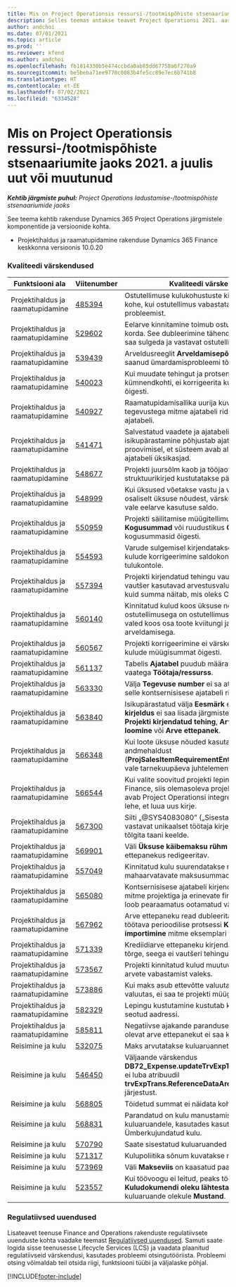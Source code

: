 ```yaml
---
title: Mis on Project Operationsis ressursi-/tootmispõhiste stsenaariumite jaoks 2021. a juulis uut või muutunud
description: Selles teemas antakse teavet Project Operationsi 2021. aasta juuli väljaandes olevate kvaliteedivärskenduste kohta ressursi-/tootmispõhiste stsenaariumite jaoks.
author: andchoi
ms.date: 07/01/2021
ms.topic: article
ms.prod: ''
ms.reviewer: kfend
ms.author: andchoi
ms.openlocfilehash: fb1814330b5e474ccbda0ab85dd67758a6f270a9
ms.sourcegitcommit: be5beba71ee9770c0083b4fe5cc89e7ec6b741b8
ms.translationtype: HT
ms.contentlocale: et-EE
ms.lasthandoff: 07/02/2021
ms.locfileid: "6334528"
---
```

# <a name="whats-new-or-changed-in-project-operations-july-2021-for-stockedproduction-based-scenarios"></a>Mis on Project Operationsis ressursi-/tootmispõhiste stsenaariumite jaoks 2021. a juulis uut või muutunud

_**Kehtib järgmiste puhul:** Project Operations ladustamise-/tootmispõhiste stsenaariumide jaoks_

See teema kehtib rakenduse Dynamics 365 Project Operations järgmistele komponentide ja versioonide kohta.

- Projektihaldus ja raamatupidamine rakenduse Dynamics 365 Finance keskkonna versioonis 10.0.20
 
### <a name="quality-updates"></a>Kvaliteedi värskendused
                                                                                                                                                                                  
| Funktsiooni ala                      | Viitenumber| Kvaliteedi värskendus                                                                                                                                                                          |
|-----------------------------------|--------|---------------------------------------------------------------------------------------------------------------------------------------------------------------------------------|
| Projektihaldus ja raamatupidamine | [485394](https://fix.lcs.dynamics.com/Issue/Details/?bugId=485394) | Ostutellimuse kulukohustuste kirjed kustutatakse kohe, kui ostutellimus vabastatakse ostutellimuse probleemist.                                                                           |
| Projektihaldus ja raamatupidamine | [529602](https://fix.lcs.dynamics.com/Issue/Details/?bugId=529602) | Eelarve kinnitamine toimub ostutellimuses kaks korda. See dubleerimine tähendab, et tellimust ei saa sulgeda ja vastavat ostutellimust ei looda.                                                                                                                        |
| Projektihaldus ja raamatupidamine | [539439](https://fix.lcs.dynamics.com/Issue/Details/?bugId=539439) | Arveldusreeglit **Arveldamisepõhine protsent** ei saanud ümardamisprobleemi tõttu lõpule viia.                                                                              |
| Projektihaldus ja raamatupidamine | [540023](https://fix.lcs.dynamics.com/Issue/Details/?bugId=540023) | Kui muudate tehingut ja protsendil on kümnendkohti, ei korrigeerita kulu ja müügihinna õigesti.                                      |
| Projektihaldus ja raamatupidamine | [540927](https://fix.lcs.dynamics.com/Issue/Details/?bugId=540927) | Raamatupidamisallika uurija kuvab erinevate tegevustega mitme ajatabeli ridade jaoks ühe ajatabeli.                                      |
| Projektihaldus ja raamatupidamine | [541471](https://fix.lcs.dynamics.com/Issue/Details/?bugId=541471) | Salvestatud vaadete ja ajatabeli rea üksikasjade isikupärastamine põhjustab ajatabeli avamise proovimisel, et süsteem avab alati loendi esimese ajatabeli üksikasjad.  |
| Projektihaldus ja raamatupidamine | [548677](https://fix.lcs.dynamics.com/Issue/Details/?bugId=548677) | Projekti juursõlm kaob ja tööjaotuse struktuurikirjed kustutatakse pärast importimist.                                                                                             |
| Projektihaldus ja raamatupidamine | [548999](https://fix.lcs.dynamics.com/Issue/Details/?bugId=548999) | Kui üksused võetakse vastu ja väljastatakse osaliselt üksuse nõudest, värskendab süsteem vale eelarve kasutuse saldo. |
| Projektihaldus ja raamatupidamine | [550959](https://fix.lcs.dynamics.com/Issue/Details/?bugId=550959) | Projekti säilitamise müügitellimused ei kuva paanil **Kogusummad** või ruudustikus **Ootel arve** kogusummasid õigesti.                                                                  |
| Projektihaldus ja raamatupidamine | [554593](https://fix.lcs.dynamics.com/Issue/Details/?bugId=554593) | Varude sulgemisel kirjendatakse projektiüksuse kulude korrigeerimine saldokontole, mitte kulu- ja tulukontole.                                                            |
| Projektihaldus ja raamatupidamine | [557394](https://fix.lcs.dynamics.com/Issue/Details/?bugId=557394) | Projekti kirjendatud tehingu vautšer ja prognoosi vautšer kasutavad arvestusvaluutana USD-d, kuid summa näitab, mis oleks CAD ekvivalent.              |
| Projektihaldus ja raamatupidamine | [560140](https://fix.lcs.dynamics.com/Issue/Details/?bugId=560140) | Kinnitatud kulud koos üksuse nõudega ja ostutellimusega on ostutellimuse arve protsessis valed koos osa toote kviitungi ja osa arveldamisega.       |
| Projektihaldus ja raamatupidamine | [560567](https://fix.lcs.dynamics.com/Issue/Details/?bugId=560567) | Projekti korrigeerimine ei värskenda kaudsete kulude müügisummat õigesti.                                                                                    |
| Projektihaldus ja raamatupidamine | [561137](https://fix.lcs.dynamics.com/Issue/Details/?bugId=561137) | Tabelis **Ajatabel** puudub määratletud seos vaatega **Töötaja/ressurss**.                                                                                   |
| Projektihaldus ja raamatupidamine | [563330](https://fix.lcs.dynamics.com/Issue/Details/?bugId=563330) | Välja **Tegevuse number** ei sa atäita, kui valite selle kontsernisisese ajatabeli rippmenüüst.                                                                 |
| Projektihaldus ja raamatupidamine | [563840](https://fix.lcs.dynamics.com/Issue/Details/?bugId=563840) | Isikupärastatud välja **Eesmärk** ega **Tegevuse kirjeldus** ei saa lisada järgmistele lehtedele: **Projekti kirjendatud tehing**, **Arve ettepaneku loomine** või **Arve ettepanek**.  |
| Projektihaldus ja raamatupidamine | [566348](https://fix.lcs.dynamics.com/Issue/Details/?bugId=566348) | Kui loote üksuse nõuded kasutades andmehaldust (**ProjSalesItemRequirementEntity**), esitatakse vale tarnekuupäeva juhtelement.                                              |
| Projektihaldus ja raamatupidamine | [566544](https://fix.lcs.dynamics.com/Issue/Details/?bugId=566544) | Kui valite soovitud projekti lepingu ID rakenduses Finance, siis olemasoleva projektielepingu asemel avab Project Operationsi integreeritud keskkond lehe, et luua uus kirje.                                                                                                                 |
| Projektihaldus ja raamatupidamine | [567300](https://fix.lcs.dynamics.com/Issue/Details/?bugId=567300) |  Silti „@SYS4083080” („Sisestatud väärtusele vastavat unikaalset töötaja kirjet ei leita”) ei tõlgita taani keelde.                                |
| Projektihaldus ja raamatupidamine | [569901](https://fix.lcs.dynamics.com/Issue/Details/?bugId=569901) | Väli **Üksuse käibemaksu rühm** pole arve ettepanekus redigeeritav.                                                                               |
| Projektihaldus ja raamatupidamine | [557049](https://fix.lcs.dynamics.com/Issue/Details/?bugId=557049) | Kinnitatud kulu suurendatakse mitte-mahaarvatavate maksusummadega.                                                                                                    |
| Projektihaldus ja raamatupidamine | [565080](https://fix.lcs.dynamics.com/Issue/Details/?bugId=565080) | Kontsernisisese ajatabeli kirjendamine koos mitme projektiga ja erinevate finantsmõõtmetega loob pearaamatus ootamatud väärtused.                             |
| Projektihaldus ja raamatupidamine | [567962](https://fix.lcs.dynamics.com/Issue/Details/?bugId=567962) | Arve ettepaneku read dubleeritakse samal ajal töötava perioodilise protsessi **Koondamisest importimine** mitme eksemplari tõttu.                                      |
| Projektihaldus ja raamatupidamine | [571339](https://fix.lcs.dynamics.com/Issue/Details/?bugId=571339) | Krediidiarve ettepaneku kirjendamisel esine tõrge, seega ei vautšeri tehingud tasakaalus.    |
| Projektihaldus ja raamatupidamine | [573567](https://fix.lcs.dynamics.com/Issue/Details/?bugId=573567) | Projekti kinnitatud kulud muutuvad pärast ootel arvete vabastamist valeks.                                                                             |
| Projektihaldus ja raamatupidamine | [573886](https://fix.lcs.dynamics.com/Issue/Details/?bugId=573886) | Kui maks asub ettevõtte valuutast erinevas valuutas, ei saa te projekti müügitellimust luua.                                      |
| Projektihaldus ja raamatupidamine | [582329](https://fix.lcs.dynamics.com/Issue/Details/?bugId=582329) | Lepingu kustutamine kustutab ka kliendiga seotud aadressi.                                                                                     |
| Projektihaldus ja raamatupidamine | [585811](https://fix.lcs.dynamics.com/Issue/Details/?bugId=585811) | Negatiivse ajakande paranduse tulemuseks olevat arve ettepanekut ei saa kirjendada.                                                                    |
| Reisimine ja kulu                  | [532075](https://fix.lcs.dynamics.com/Issue/Details/?bugId=532075) | Maks arvutatakse kuluaruannetes erinevalt.                                                                                                                  |
| Reisimine ja kulu                  | [546450](https://fix.lcs.dynamics.com/Issue/Details/?bugId=546450) | Väljaande värskendus **DB72_Expense.updateTrvExpTransProjTransId()** ei luba atribuudil **trvExpTrans.ReferenceDataAreaId** uut numrbi järjestust.                    |
| Reisimine ja kulu                  | [568805](https://fix.lcs.dynamics.com/Issue/Details/?bugId=568805) | Töidetud summat ei näidata kohustuslikul väljal.                                                                                                             |
| Reisimine ja kulu                  | [568831](https://fix.lcs.dynamics.com/Issue/Details/?bugId=568831) | Parandatud on kulu manustamise jõudlust kuluaruandele, kasutades kasutajaliidest Ümberkujundatud kulu.                                                            |
| Reisimine ja kulu                  | [570790](https://fix.lcs.dynamics.com/Issue/Details/?bugId=570790) | Saate sisestatud kuluaruanded kustutada.                                                                                           |
| Reisimine ja kulu                  | [571317](https://fix.lcs.dynamics.com/Issue/Details/?bugId=571317) | Kulupoliitika sõnum kuvatakse mitu korda.                                                                                                       |
| Reisimine ja kulu                  | [573969](https://fix.lcs.dynamics.com/Issue/Details/?bugId=573969) | Väli **Makseviis** on kaasatud paanil **Uus kulu**.                                                                                                      |
| Reisimine ja kulu                  | [523557](https://fix.lcs.dynamics.com/Issue/Details/?bugId=523557) | Kui töövoogu ei leitud, peaks tööriist **Kuludokumendi oleku lähtestamine** lähtestama kuluaruande olekule **Mustand**. 

### <a name="regulatory-updates"></a>Regulatiivsed uuendused
Lisateavet teenuse Finance and Operations rakenduste regulatiivsete uuenduste kohta vaadake teemast [Regulatiivsed uuendused](/dynamics365/finance/localizations/regulatory-updates). Samuti saate logida sisse teenusesse Lifecycle Services (LCS) ja vaadata plaanitud regulatiivseid värskendusi, kasutades probleemi otsingutööriista. Probleemi otsing võimaldab teil otsida riigi, funktsiooni tüübi ja väljalaske põhjal.


[!INCLUDE[footer-include](../../includes/footer-banner.md)]
